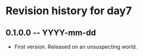 # Revision history for day7

## 0.1.0.0  -- YYYY-mm-dd

* First version. Released on an unsuspecting world.
